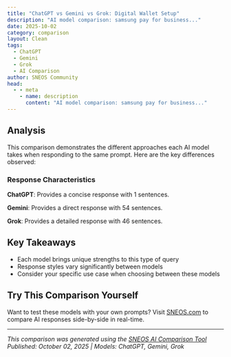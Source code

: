```yaml
---
title: "ChatGPT vs Gemini vs Grok: Digital Wallet Setup"
description: "AI model comparison: samsung pay for business..."
date: 2025-10-02
category: comparison
layout: Clean
tags:
  - ChatGPT
  - Gemini
  - Grok
  - AI Comparison
author: SNEOS Community
head:
  - - meta
    - name: description
      content: "AI model comparison: samsung pay for business..."
---
```


<ChatComparison
  title="ChatGPT vs Gemini vs Grok: Digital Wallet Setup"
  prompt="samsung pay for business"
  :responses='{
    "ChatGPT": "Error calling OpenAI API.",
    "Gemini": "Samsung Pay for Business offers a range of solutions to help businesses accept payments, manage loyalty programs, and streamline their operations. Here\u0027s a breakdown of its key features and aspects:\n\n**Core Functionality:**\n\n*   **Mobile Payments Acceptance:**\n    *   **Samsung Pay Compatibility:** Allows customers to pay using their Samsung devices (phones, watches) with Samsung Pay.\n    *   **MST (Magnetic Secure Transmission) Technology:**  A key differentiator.  MST emulates the magnetic strip of a traditional credit card, making it compatible with most existing point-of-sale (POS) terminals, even older ones that don\u0027t support NFC.  This provides wider acceptance than NFC-only systems.\n    *   **NFC (Near Field Communication) Technology:** Also supports NFC payments, which are becoming increasingly common.\n    *   **In-App Payments:** Integrates with mobile apps to enable secure payments within the app itself.\n*   **Security:**\n    *   **Tokenization:** Replaces sensitive card details with a unique \u0022token,\u0022 protecting actual card numbers during transactions.\n    *   **Biometric Authentication:**  Often requires fingerprint or iris scanning for authentication, adding another layer of security.\n    *   **Samsung Knox:**  Samsung\u0027s mobile security platform that provides hardware and software-level security for the device.\n*   **Loyalty Programs and Rewards:**\n    *   **Digital Loyalty Cards:**  Stores loyalty cards and rewards programs digitally within the Samsung Pay app.\n    *   **Custom Offers and Promotions:**  Businesses can potentially create and distribute customized offers and promotions to Samsung Pay users.\n*   **Reporting and Analytics:** (Functionality may vary)\n    *   Provides insights into transaction data, customer behavior, and loyalty program performance.\n\n**How It Works for Businesses:**\n\n1.  **Partnership/Integration:** Businesses need to integrate Samsung Pay into their point-of-sale system or mobile app. This often involves working with a payment processor or a Samsung Pay partner.\n\n2.  **Customer Payment:** A customer with a compatible Samsung device initiates a payment at the POS terminal.\n\n3.  **Authentication:** The customer authenticates the payment using their fingerprint, iris scan, or PIN.\n\n4.  **Transaction:** Samsung Pay securely transmits the payment information to the payment processor.\n\n5.  **Confirmation:** The transaction is processed, and the customer receives confirmation of the payment.\n\n**Benefits for Businesses:**\n\n*   **Wider Acceptance:** MST technology increases acceptance rates compared to NFC-only systems.\n*   **Enhanced Security:** Tokenization and biometric authentication reduce the risk of fraud.\n*   **Improved Customer Experience:** Convenient and fast payment options for customers with Samsung devices.\n*   **Loyalty Program Integration:** Helps businesses manage and promote their loyalty programs.\n*   **Competitive Advantage:** Offering a modern and convenient payment option can attract and retain customers.\n*   **Potential for Increased Sales:** Streamlined payments can lead to faster checkout times and increased sales.\n\n**Considerations for Businesses:**\n\n*   **Integration Costs:**  Integrating Samsung Pay into a POS system or app may involve costs.\n*   **Payment Processor Fees:** Standard payment processing fees apply to transactions.\n*   **Customer Adoption:** The success of Samsung Pay depends on the number of customers using Samsung devices and the Samsung Pay service.\n*   **Terminal Compatibility:** While MST aims to provide broad compatibility, it\u0027s essential to ensure that the POS terminals are compatible.  Older terminals *might* require upgrades.\n*   **Samsung Pay\u0027s current landscape:** It\u0027s crucial to note that Samsung Pay has evolved.  It is now integrated into Samsung Wallet. Samsung wallet can store digital keys, boarding passes, ID and more along with the payment capability.\n\n**How to Get Started:**\n\n1.  **Check Compatibility:** Ensure that your POS system is compatible with Samsung Pay. Contact your payment processor or Samsung Pay for Business support.\n2.  **Integration:** Work with your payment processor or a Samsung Pay partner to integrate Samsung Pay into your system.  This may involve updating your POS software or hardware.\n3.  **Training:** Train your staff on how to accept Samsung Pay payments.\n4.  **Promotion:** Promote Samsung Pay to your customers to encourage them to use the service.\n\n**Where to find more information:**\n\n*   **Samsung Business Website:** The official Samsung business website (search for \u0022Samsung Pay for Business\u0022 or \u0022Samsung Business Solutions\u0022) is the best source of up-to-date information.\n*   **Payment Processors:** Contact your current payment processor to inquire about Samsung Pay integration.\n*   **Samsung Support:** Contact Samsung support for businesses for specific questions and assistance.\n\nIn conclusion, Samsung Pay for Business provides a secure and convenient payment solution that can benefit both businesses and their customers. By integrating Samsung Pay, businesses can expand their payment options, enhance security, and improve the overall customer experience. Remember to thoroughly research the integration process, costs, and customer adoption rates before implementing Samsung Pay.\n",
    "Grok": "Samsung Pay for Business is a payment solution designed to help businesses accept contactless payments using Samsung devices. It leverages Samsung\u0027s mobile payment platform, Samsung Pay, which allows customers to make secure transactions via their Samsung smartphones, smartwatches, or other compatible devices. For businesses, integrating Samsung Pay can enhance the checkout experience by offering a fast, secure, and convenient payment method.\n\nHere are some key aspects of Samsung Pay for Business:\n\n### 1. **What is Samsung Pay?**\n   - Samsung Pay is a mobile payment and digital wallet service by Samsung Electronics that enables users to make payments using their Samsung devices.\n   - It supports contactless payments through Near Field Communication (NFC) and Magnetic Secure Transmission (MST) technology, allowing it to work with a wide range of payment terminals, including older ones that don\u0027t support NFC.\n   - It also supports online payments and in-app purchases.\n\n### 2. **Benefits for Businesses**\n   - **Wider Customer Reach**: Accepting Samsung Pay allows businesses to cater to customers who prefer using mobile wallets for transactions.\n   - **Faster Transactions**: Contactless payments speed up the checkout process, reducing wait times and improving customer satisfaction.\n   - **Enhanced Security**: Samsung Pay uses tokenization, biometrics (fingerprint or iris scanning), and Samsung Knox (a defense-grade security platform) to protect transaction data.\n   - **Compatibility**: Works with most existing payment terminals due to MST technology, in addition to NFC-enabled terminals.\n   - **Customer Loyalty**: Integration with loyalty programs and offers can be tied to Samsung Pay, helping businesses retain customers.\n\n### 3. **How Businesses Can Accept Samsung Pay**\n   To accept Samsung Pay, businesses generally need:\n   - A compatible point-of-sale (POS) terminal that supports NFC payments (for contactless transactions) or MST (for older terminals).\n   - A merchant account with a payment processor or bank that supports Samsung Pay.\n   - To ensure their payment system is set up to process mobile wallet transactions.\n\n   Many modern POS systems and payment processors (like Square, Stripe, or PayPal) already support Samsung Pay as part of their contactless payment options.\n\n### 4. **Requirements for Businesses**\n   - **Hardware**: A contactless-enabled POS terminal (for NFC payments) or any standard magnetic stripe reader (for MST compatibility, although MST support is being phased out in newer Samsung devices).\n   - **Payment Processor**: Partner with a payment gateway or processor that supports Samsung Pay.\n   - **Software Integration**: Ensure the business\u0027s POS software is updated to handle mobile wallet transactions.\n   - **Compliance**: Adhere to PCI DSS (Payment Card Industry Data Security Standard) guidelines to ensure secure transactions.\n\n### 5. **Samsung Pay for Small Businesses**\n   Small businesses can benefit from Samsung Pay by using affordable POS systems or mobile card readers that support contactless payments. For example:\n   - Use devices like Square Reader or Clover Go, which are compatible with Samsung Pay.\n   - No additional hardware is needed if the business already has a contactless-enabled terminal.\n\n### 6. **Availability**\n   Samsung Pay is available in many countries worldwide, but its availability for businesses depends on the local payment infrastructure and partnerships with banks and payment processors. Check Samsung\u2019s official website or contact your payment processor to confirm support in your region.\n\n### 7. **Samsung Pay vs. Other Mobile Wallets**\n   - Compared to Apple Pay or Google Pay, Samsung Pay\u0027s use of MST (on older devices) allows compatibility with a broader range of terminals.\n   - However, newer Samsung devices are moving away from MST, focusing primarily on NFC, aligning more with competitors.\n\n### 8. **How to Get Started**\n   - **Contact Your Payment Processor**: Ask if they support Samsung Pay and if there are any additional fees or requirements.\n   - **Upgrade Hardware if Needed**: Ensure your POS system supports contactless payments.\n   - **Promote Samsung Pay**: Let customers know you accept Samsung Pay through signage or digital channels to attract tech-savvy consumers.\n\n### 9. **Samsung Business Solutions**\n   Beyond Samsung Pay, Samsung offers other business solutions, such as Samsung DeX (turning devices into desktop workstations) and Samsung Knox for enterprise security. These can complement a business\u0027s overall operations alongside payment solutions.\n\nIf you\u0027re a business owner looking to implement Samsung Pay, reach out to your POS provider or bank for specific guidance on integration. For more detailed or region-specific information, Samsung\u0027s official website or support channels can provide further assistance.\n\nDo you have a specific question about Samsung Pay for Business, or are you looking for help with setup in a particular region or industry? Let me know!"
  }'
  published-date="08:30"
/>

## Analysis

This comparison demonstrates the different approaches each AI model takes when responding to the same prompt. Here are the key differences observed:

### Response Characteristics

**ChatGPT**: Provides a concise response with 1 sentences. 

**Gemini**: Provides a direct response with 54 sentences. 

**Grok**: Provides a detailed response with 46 sentences. 

## Key Takeaways

- Each model brings unique strengths to this type of query
- Response styles vary significantly between models
- Consider your specific use case when choosing between these models

## Try This Comparison Yourself

Want to test these models with your own prompts? Visit [SNEOS.com](https://sneos.com) to compare AI responses side-by-side in real-time.

---

*This comparison was generated using the [SNEOS AI Comparison Tool](https://sneos.com)*
*Published: October 02, 2025 | Models: ChatGPT, Gemini, Grok*

